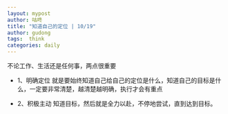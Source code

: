 ```yaml
---
layout: mypost
author: 咕咚
title: "知道自己的定位 | 10/19"
author: gudong
tags:  think
categories: daily
---
```

不论工作、生活还是任何事，两点很重要
- 1、明确定位
就是要始终知道自己给自己的定位是什么，知道自己的目标是什么，一定要非常清楚，越清楚越明确，执行才会有重点

- 2、积极主动
知道目标，然后就是全力以赴，不停地尝试，直到达到目标。

